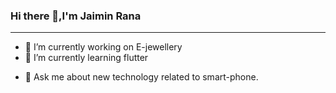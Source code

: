 ### Hi there 👋,I'm Jaimin Rana
<hr>


 

 

- 🔭 I’m currently working on E-jewellery
- 🌱 I’m currently learning flutter
<!-- - 👯 I’m looking to collaborate on ... -->
<!-- - 🤔 I’m looking for help with ... -->
- 💬 Ask me about new technology related to smart-phone.
<!-- - 📫 How to reach me: ...
- 😄 Pronouns: ...
- ⚡ Fun fact: ...
  -->
  
  <img href="https://camo.githubusercontent.com/0a41e327bcd51cdb17834c966c8184d0a17477860bdd54abed9dac8ddeb02a7a/68747470733a2f2f6769746875622d726561646d652d73746174732e76657263656c2e6170702f6170692f746f702d6c616e67733f757365726e616d653d64656e6973682d72616e7061726979612673686f775f69636f6e733d74727565266c6f63616c653d656e266c61796f75743d636f6d70616374">
  
  <img href="https://camo.githubusercontent.com/494c3f43c7e2d9bf9a70a27b8eb00c4d705bb703654904c9324c50a5d6452529/68747470733a2f2f6769746875622d726561646d652d73746174732e76657263656c2e6170702f6170693f757365726e616d653d64656e6973682d72616e7061726979612673686f775f69636f6e733d74727565266c6f63616c653d656e">
